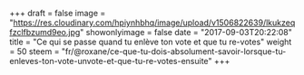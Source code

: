 +++
draft = false
image = "https://res.cloudinary.com/hpiynhbhq/image/upload/v1506822639/lkukzeqfzclfbzumd9eo.jpg"
showonlyimage = false
date = "2017-09-03T20:22:08"
title = "Ce qui se passe quand tu enlève ton vote et que tu re-votes"
weight = 50
steem = "fr/@roxane/ce-que-tu-dois-absolument-savoir-lorsque-tu-enleves-ton-vote-unvote-et-que-tu-re-votes-ensuite"
+++

<!--more-->
